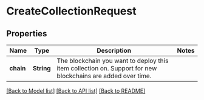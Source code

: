 # CreateCollectionRequest

## Properties
Name | Type | Description | Notes
------------ | ------------- | ------------- | -------------
**chain** | **String** | The blockchain you want to deploy this item collection on. Support for new blockchains are added over time. | 

[[Back to Model list]](../README.md#documentation-for-models) [[Back to API list]](../README.md#documentation-for-api-endpoints) [[Back to README]](../README.md)


